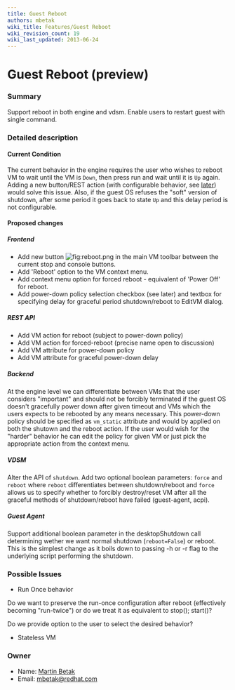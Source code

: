 ```yaml
---
title: Guest Reboot
authors: mbetak
wiki_title: Features/Guest Reboot
wiki_revision_count: 19
wiki_last_updated: 2013-06-24
---
```


# Guest Reboot (preview)

### Summary

Support reboot in both engine and vdsm. Enable users to restart guest with single command.

### Detailed description

#### Current Condition

The current behavior in the engine requires the user who wishes to reboot VM to wait until the VM is `Down`, then press run and wait until it is `Up` again. Adding a new button/REST action (with configurable behavior, see [later](#Backend)) would solve this issue. Also, if the guest OS refuses the "soft" version of shutdown, after some period it goes back to state `Up` and this delay period is not configurable.

#### Proposed changes

##### Frontend

*   Add new button ![](reboot.png "fig:reboot.png") in the main VM toolbar between the current stop and console buttons.
*   Add 'Reboot' option to the VM context menu.
*   Add context menu option for forced reboot - equivalent of 'Power Off' for reboot.
*   Add power-down policy selection checkbox (see later) and textbox for specifying delay for graceful period shutdown/reboot to EditVM dialog.

##### REST API

*   Add VM action for reboot (subject to power-down policy)
*   Add VM action for forced-reboot (precise name open to discussion)
*   Add VM attribute for power-down policy
*   Add VM attribute for graceful power-down delay

##### Backend

At the engine level we can differentiate between VMs that the user considers "important" and should not be forcibly terminated if the guest OS doesn't gracefully power down after given timeout and VMs which the users expects to be rebooted by any means necessary. This power-down policy should be specified as `vm_static` attribute and would by applied on both the shutown and the reboot action. If the user would wish for the "harder" behavior he can edit the policy for given VM or just pick the appropriate action from the context menu.

##### VDSM

Alter the API of `shutdown`. Add two optional boolean parameters: `force` and `reboot` where `reboot` differentiates between shutdown/reboot and `force` allows us to specify whether to forcibly destroy/reset VM after all the graceful methods of shutdown/reboot have failed (guest-agent, acpi).

##### Guest Agent

Support additional boolean parameter in the desktopShutdown call determining wether we want normal shutdown (`reboot=False`) or reboot. This is the simplest change as it boils down to passing -h or -r flag to the underlying script performing the shutdown.

### Possible Issues

*   Run Once behavior

Do we want to preserve the run-once configuration after reboot (effectively becoming "run-twice") or do we treat it as equivalent to stop(); start()?

Do we provide option to the user to select the desired behavior?

*   Stateless VM

### Owner

*   Name: [Martin Betak](User:Mbetak)
*   Email: <mbetak@redhat.com>
